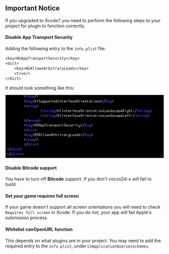 ## Important Notice
If you upgraded to Xcode7 you need to perform the following steps to your project for plugin to function correctly.

#### Disable App Transport Security
Adding the following entry to the `info.plist` file:
```
<key>NSAppTransportSecurity</key>
<dict>
    <key>NSAllowsArbitraryLoads</key>
    <true/>
</dict>
```
It should look something like this:

![](../../imgs/ATS.png)


#### Disable Bitcode support
You have to turn off __Bitcode__ support. If you don't cocos2d-x will fail to build.


#### Set your game requires full screen
If your game doesn't support all screen orientations you will need to check `Requires full screen` in Xcode. If you do not, your app will fail Apple's submission process.


#### Whitelist canOpenURL function
This depends on what plugins are in your project. You may need to add the required entry to the `info.plist`, under `LSApplicationQueriesSchemes`.

